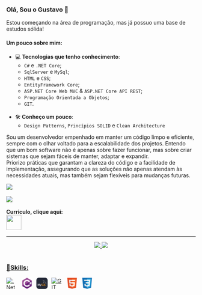 <h3>Olá, Sou o Gustavo 👋</h3>
<p>Estou começando na área de programação, mas já possuo uma base de estudos sólida!</p>

<h4>Um pouco sobre mim:</h4>

<ul>
  <li>💻 <strong>Tecnologias que tenho conhecimento</strong>:
    <ul>
      <li><code>C#</code> e <code>.NET Core</code>;</li>
      <li><code>SqlServer</code> e <code>MySql</code>;</li>
      <li><code>HTML</code> e <code>CSS</code>;</li>
      <li><code>EntityFramework Core</code>;</li>
      <li><code>ASP.NET Core Web MVC</code> & <code>ASP.NET Core API REST</code>;</li>
      <li><code>Programação Orientada a Objetos</code>;</li>
      <li><code>GIT</code>.</li>
    </ul>
  </li>
<br>
  <li>🛠 <strong>Conheço um pouco</strong>:
    <ul>
      <li><code>Design Patterns</code>, <code>Princípios SOLID</code> e <code>Clean Architecture</code></li>
    </ul>
  </li>
</ul>

<p>
  Sou um desenvolvedor empenhado em manter um código limpo e eficiente, sempre com o olhar voltado para a escalabilidade dos projetos.
  Entendo que um bom software não é apenas sobre fazer funcionar, mas sobre criar sistemas que sejam fáceis de manter, adaptar e expandir.<br>
  Priorizo práticas que garantam a clareza do código e a facilidade de implementação, assegurando que as soluções não apenas atendam às necessidades atuais,
  mas também sejam flexíveis para mudanças futuras. 
</p>

<!--Redes-->
<!--Gmail-->
<a href = "mailto:seuEmailaqui"><img src="https://img.shields.io/badge/-Gmail-%23333?style=for-the-badge&logo=gmail&logoColor=white" target="_blank"></a>
<!--End-->

<!--Linkedin -->
<a href="https://www.linkedin.com/in/gustavo-macedo-8332041a2/" target="_blank"><img src="https://img.shields.io/badge/-LinkedIn-%230077B5?style=for-the-badge&logo=linkedin&logoColor=white" target="_blank"></a>
<!--End-->

<!--Curriculo-->
<b>Curriculo, clique aqui:</b>
<br>
<a href="https://www.canva.com/design/DAF4qW-CMWU/0FZwHA365alM8ZmAUY7m9Q/view?utm_content=DAF4qW-CMWU&utm_campaign=designshare&utm_medium=link&utm_source=editor" 
  target="_blank"><img src="https://cdn-icons-png.flaticon.com/512/3968/3968611.png" height="40" width="40" target="_blank"></a>
<!--End-->

<!--Dashboard GitHub -->
<hr />
<div align="center">
  <a href="https://github.com/GustavoPak">
  <img height="180em" src="https://github-readme-stats.vercel.app/api?username=GustavoPak&show_icons=true&theme=dracula&include_all_commits=true&count_private=true"/>
  <img height="180em" src="https://github-readme-stats.vercel.app/api/top-langs/?username=GustavoPak&layout=compact&langs_count=7&theme=dracula"/>
</div>
<!--End-->

<!--FERRAMENTAS-->

<!--Title -->
</br>
<h3>🚀Skills: </h3>

<div style="display: flex; align-items: center; gap: 10px;">
  <!--.Net Core -->
  <img title=".Net Core" alt=".Net Core" height="30" width="30" src="https://upload.wikimedia.org/wikipedia/commons/thumb/e/ee/.NET_Core_Logo.svg/1200px-.NET_Core_Logo.svg.png">
  <!-- C# -->
  <img title="C#" alt="C#" height="30" width="30" src="https://raw.githubusercontent.com/devicons/devicon/master/icons/csharp/csharp-original.svg">
  <!-- SQL Server -->
  <img title="SQL Server" alt="SQL Server" height="30" width="30" src="https://github.com/tandpfun/skill-icons/blob/main/icons/MySQL-Dark.svg">
  <!-- GIT -->
  <img title="GIT" alt="GIT" height="30" width="30" src="https://git-scm.com/images/logos/downloads/Git-Icon-1788C.png">
  <!-- HTML -->
  <img title="HTML" alt="HTML" height="30" width="30" src="https://raw.githubusercontent.com/devicons/devicon/master/icons/html5/html5-original.svg">
  <!-- CSS -->
  <img title="CSS" alt="CSS" height="30" width="30" src="https://raw.githubusercontent.com/devicons/devicon/master/icons/css3/css3-original.svg">
</div>

